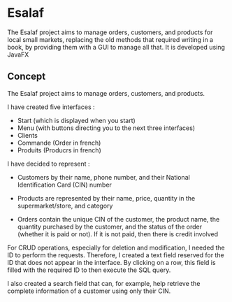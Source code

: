 # Esalaf

The Esalaf project aims to manage orders, customers, and products for local small markets, replacing the old methods that required writing in a book, by providing them with a GUI to manage all that. It is developed using JavaFX

## Concept
The Esalaf project aims to manage orders, customers, and products.

I have created five interfaces : 
- Start (which is displayed when you start)
-  Menu (with buttons directing you to the next three interfaces)
-  Clients
-  Commande (Order in french)
-  Produits (Producrs in french)

I have decided to represent :

- Customers by their name, phone number, and their National Identification Card (CIN) number

- Products are represented by their name, price, quantity in the supermarket/store, and category

- Orders contain the unique CIN of the customer, the product name, the quantity purchased by the customer, and the status of the order (whether it is paid or not). If it is not paid, then there is credit involved

For CRUD operations, especially for deletion and modification, I needed the ID to perform the requests. Therefore, I created a text field reserved for the ID that does not appear in the interface. By clicking on a row, this field is filled with the required ID to then execute the SQL query.

I also created a search field that can, for example, help retrieve the complete information of a customer using only their CIN.

